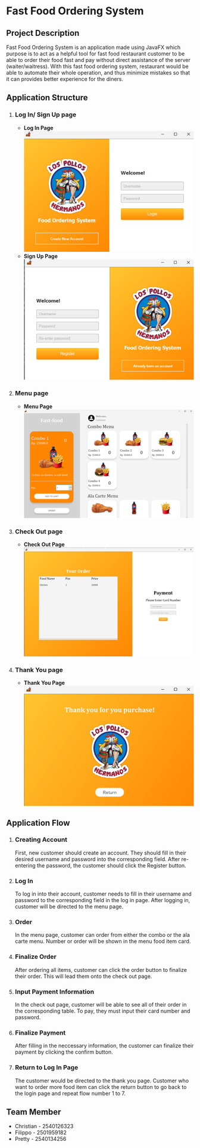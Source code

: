 # Fast Food Ordering System
## Project Description
Fast Food Ordering System is an application made using JavaFX which purpose is to act as a helpful tool for fast food restaurant customer to be able to order their food fast and pay without direct assistance of the server (waiter/waitress). With this fast food ordering system, restaurant would be able to automate their whole operation, and thus minimize mistakes so that it can provides better experience for the diners.

## Application Structure
1. ### Log In/ Sign Up page
    - **Log In Page**<br>
      ![Log In Page](https://github.com/ChrisShrike/OOP_AoL/blob/fe1c578b13382ac14f6bacb6d895a2247dd405b8/OOP%20SS/login%20page.png)
    - **Sign Up Page**<br>
      ![Sign Up Page](https://github.com/ChrisShrike/OOP_AoL/blob/fe1c578b13382ac14f6bacb6d895a2247dd405b8/OOP%20SS/signup%20page.png)
3. ### Menu page
    - **Menu Page**<br>
      ![Menu Page](https://github.com/ChrisShrike/OOP_AoL/blob/fe1c578b13382ac14f6bacb6d895a2247dd405b8/OOP%20SS/menu%20page.png)
5. ### Check Out page
    - **Check Out Page**<br>
      ![Check Out Page](https://github.com/ChrisShrike/OOP_AoL/blob/fe1c578b13382ac14f6bacb6d895a2247dd405b8/OOP%20SS/payment%20page.png)
7. ### Thank You page
    - **Thank You Page**<br>
      ![Thank You Page](https://github.com/ChrisShrike/OOP_AoL/blob/fe1c578b13382ac14f6bacb6d895a2247dd405b8/OOP%20SS/thank%20you%20page.png)

## Application Flow
 1. ### Creating Account
    First, new customer should create an account. They should fill in their desired username and password into the corresponding field. After re-entering the password, the customer should click the Register button. 
 3. ### Log In
    To log in into their account, customer needs to fill in their username and password to the corresponding field in the log in page. After logging in, customer will be directed to the menu page.
 5. ### Order
    In the menu page, customer can order from either the combo or the ala carte menu. Number or order will be shown in the menu food item card.
 7. ### Finalize Order
    After ordering all items, customer can click the order button to finalize their order. This will lead them onto the check out page.
 9. ### Input Payment Information
    In the check out page, customer will be able to see all of their order in the corresponding table. To pay, they must input their card number and password.
 11. ### Finalize Payment
     After filling in the neccessary information, the customer can finalize their payment by clicking the confirm button.
 13. ### Return to Log In Page
     The customer would be directed to the thank you page. Customer who want to order more food item can click the return button to go back to the login page and repeat flow number 1 to 7.
## Team Member
- Christian - 2540126323
- Filippo - 2501959182
- Pretty - 2540134256
